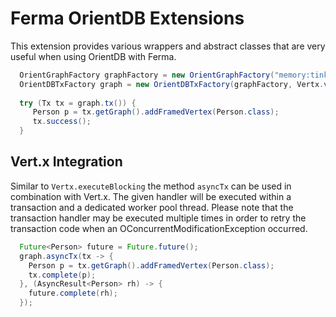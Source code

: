 # Ferma OrientDB Extensions

This extension provides various wrappers and abstract classes that are very useful when using OrientDB with Ferma.


```java
  OrientGraphFactory graphFactory = new OrientGraphFactory("memory:tinkerpop").setupPool(4, 10);
  OrientDBTxFactory graph = new OrientDBTxFactory(graphFactory, Vertx.vertx());
  
  try (Tx tx = graph.tx()) {
     Person p = tx.getGraph().addFramedVertex(Person.class);
     tx.success();
  }
```

## Vert.x Integration

Similar to ```Vertx.executeBlocking``` the method ```asyncTx``` can be used in combination with Vert.x. 
The given handler will be executed within a transaction and a dedicated worker pool thread. 
Please note that the transaction handler may be executed multiple times in order to retry the transaction code when an OConcurrentModificationException occurred. 

```java
  Future<Person> future = Future.future();
  graph.asyncTx(tx -> {
    Person p = tx.getGraph().addFramedVertex(Person.class);
    tx.complete(p);
  }, (AsyncResult<Person> rh) -> {
    future.complete(rh);
  });
```
